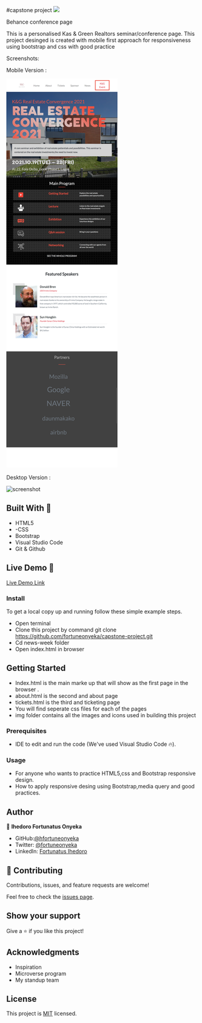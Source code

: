 #capstone project
![](https://img.shields.io/badge/Microverse-blueviolet)

Behance conference page

This is a personalised Kas & Green Realtors seminar/conference page.
This project desinged is created with mobile first approach for responsiveness using bootstrap and css with good practice 

Screenshots:

Mobile Version :

![screenshot](./img/tablet-version.png)

Desktop Version :

![screenshot](./img/desktop-version.png)


## Built With 🔨

- HTML5
- -CSS
- Bootstrap
- Visual Studio Code
- Git & Github

## Live Demo 👀

[Live Demo Link](https://fortuneonyeka.github.io/capstone-project/)

### Install

To get a local copy up and running follow these simple example steps.
- Open terminal
- Clone this project by command git clone https://github.com/fortuneonyeka/capstone-project.git
- Cd news-week folder
- Open index.html in browser

## Getting Started 
- Index.html is the main marke up that will show as the first page in the browser .
- about.html is the second and about page
- tickets.html is the third and ticketing page
- You will find seperate css files for each of the pages
- img folder contains all the images and icons used in building this project

### Prerequisites

- IDE to edit and run the code (We've used Visual Studio Code 🔥).

### Usage

- For anyone who wants to practice HTML5,css and Bootstrap responsive design.
- How to apply responsive desing using Bootstrap,media query and good practices.

## Author

👤 **Ihedoro Fortunatus Onyeka**

- GitHub:[@hfortuneonyeka](https://github.com/fortuneonyeka)
- Twitter: [@fortuneonyeka](https://twitter.com/FortuneOnyeka)
- LinkedIn: [Fortunatus Ihedoro](https://www.linkedin.com/in/fortunatus-ihedoro-5a43711a3/)


## 🤝 Contributing

Contributions, issues, and feature requests are welcome!

Feel free to check the [issues page]().


## Show your support

Give a ⭐️ if you like this project!


## Acknowledgments


- Inspiration
- Microverse program 
- My standup team 

## License
This project is [MIT](./mit.md) licensed.
